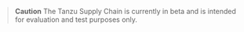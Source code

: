 <!-- Supply Chain beta banner -->

>**Caution** The Tanzu Supply Chain is currently in beta and is intended for evaluation and test purposes only.
<p></p><!-- trying to force a paragraph break -->
